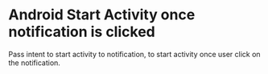 # Android Start Activity once notification is clicked
Pass intent to start activity to notification, to start activity once user click on the notification.
